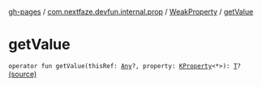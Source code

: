[gh-pages](../../index.md) / [com.nextfaze.devfun.internal.prop](../index.md) / [WeakProperty](index.md) / [getValue](./get-value.md)

# getValue

`operator fun getValue(thisRef: `[`Any`](https://kotlinlang.org/api/latest/jvm/stdlib/kotlin/-any/index.html)`?, property: `[`KProperty`](https://kotlinlang.org/api/latest/jvm/stdlib/kotlin.reflect/-k-property/index.html)`<*>): `[`T`](index.md#T)`?` [(source)](https://github.com/NextFaze/dev-fun/tree/master/devfun-internal/src/main/java/com/nextfaze/devfun/internal/prop/Weak.kt#L9)